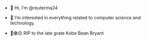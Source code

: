 - 👋 Hi, I’m @reuterma24
- 👀 I’m interested in everything related to computer science and technology.
  
  
- 🐍🟣🟡 RIP to the late grate Kobe Bean Bryant 

<!---
reuterma24/reuterma24 is a ✨ special ✨ repository because its `README.md` (this file) appears on your GitHub profile.
You can click the Preview link to take a look at your changes.
--->
